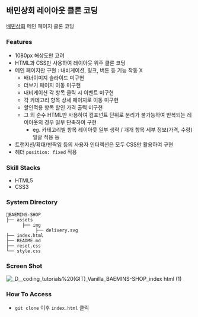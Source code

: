 ## 배민상회 레이아웃 클론 코딩

[배민상회](https://mart.baemin.com/) 메인 페이지 클론 코딩

### Features

- 1080px 해상도만 고려
- HTML과 CSS만 사용하여 레이아웃 위주 클론 코딩
- 메인 페이지만 구현 : 내비게이션, 링크, 버튼 등 기능 작동 X
  - 배너이미지 슬라이드 미구현
  - 더보기 페이지 이동 미구현
  - 내비게이션 각 항목 클릭 시 이벤트 미구현
  - 각 카테고리 항목 상세 페이지로 이동 미구현
  - 할인적용 항목 할인 가격 출력 미구현
  - 그 외 순수 HTML만 사용하여 컴포넌트 단위로 분리가 불가능하여 반복되는 레이아웃의 경우 일부 단축하여 구현
    - eg. 카테고리별 항목 레이아웃 일부 생략 / 개개 항목 세부 정보(가격, 수량) 일괄 적용 등
- 트랜지션/확대/반짝임 등의 사용자 인터랙션은 모두 CSS만 활용하여 구현
- 헤더 `position: fixed` 적용

### Skill Stacks

- HTML5
- CSS3

### System Directory

```
📁BAEMINS-SHOP
├── assets
      ├── img
           ├── delivery.svg
├── index.html
├── README.md
├── reset.css
└── style.css
```

### Screen Shot

![_D__coding_tutorials%20(GIT)_Vanilla_BAEMINS-SHOP_index html (1)](https://user-images.githubusercontent.com/48883344/123659296-7c194d80-d86d-11eb-91fa-ba53f56ef98a.png)

### How To Access

- `git clone` 이후 `index.html` 클릭
